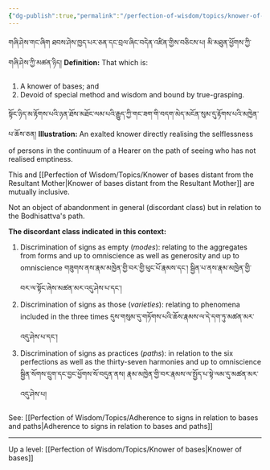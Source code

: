```yaml
---
{"dg-publish":true,"permalink":"/perfection-of-wisdom/topics/knower-of-bases-of-the-discordant-class/"}
---
```


གཞི་ཤེས་གང་ཞིག ཐབས་ཤེས་ཁྱད་པར་ཅན་དང་བྲལ་ཞིང༌བདེན་འཛིན་གྱིས་བཅིངས་པ། མི་མཐུན་ཕྱོགས་ཀྱི་གཞི་ཤེས་ཀྱི་མཚན་ཉིད།
**Definition:** That which is:
1. A knower of bases; and
2. Devoid of special method and wisdom and bound by true-grasping.

སྟོང་ཉིད་མ་རྟོགས་པའི་ཉན་ཐོས་མཐོང་ལམ་པའི་རྒྱུད་ཀྱི་གང་ཟག་གི་བདག་མེད་མངོན་སུམ་དུ་རྟོགས་པའི་མཁྱེན་པ་ཆོས་ཅན།
**Illustration:** An exalted knower directly realising the selflessness of persons in the continuum of a Hearer on the path of seeing who has not realised emptiness.

This and [[Perfection of Wisdom/Topics/Knower of bases distant from the Resultant Mother\|Knower of bases distant from the Resultant Mother]] are mutually inclusive.

Not an object of abandonment in general (discordant class) but in relation to the Bodhisattva's path.

**The discordant class indicated in this context:**
1. Discrimination of signs as empty (*modes*): relating to the aggregates from forms and up to omniscience as well as generosity and up to omniscience
   གཟུགས་ནས་རྣམ་མཁྱེན་གྱི་བར་གྱི་ཕུང་པོ་རྣམས་དང༌། སྦྱིན་པ་ནས་རྣམ་མཁྱེན་གྱི་བར་ལ་སྟོང་ཞེས་མཚན་མར་འདུ་ཤེས་པ་དང༌།
2. Discrimination of signs as those (*varieties*): relating to phenomena included in the three times
   དུས་གསུམ་དུ་གཏོགས་པའི་ཆོས་རྣམས་ལ་དེ་དག་ཏུ་མཚན་མར་འདུ་ཤེས་པ་དང༌།
3. Discrimination of signs as practices (*paths*): in relation to the six perfections as well as the thirty-seven harmonies and up to omniscience
   སྦྱིན་སོགས་དྲུག་དང་བྱང་ཕྱོགས་སོ་བདུན་ནས། རྣམ་མཁྱེན་གྱི་བར་རྣམས་ལ་སྤྱོད་པ་སྟེ་ལམ་དུ་མཚན་མར་འདུ་ཤེས་པ།

See: [[Perfection of Wisdom/Topics/Adherence to signs in relation to bases and paths\|Adherence to signs in relation to bases and paths]]


---
Up a level: [[Perfection of Wisdom/Topics/Knower of bases\|Knower of bases]]